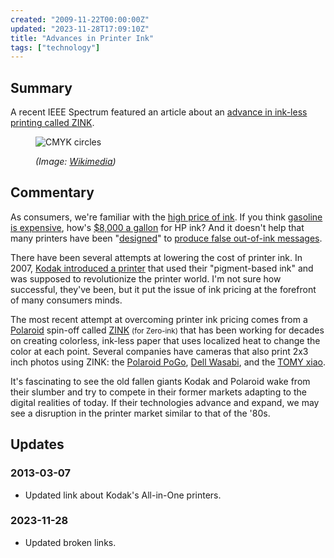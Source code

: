 ```yaml
---
created: "2009-11-22T00:00:00Z"
updated: "2023-11-28T17:09:10Z"
title: "Advances in Printer Ink"
tags: ["technology"]
---
```


## Summary

<div class="entry-summary" markdown="1">

A recent IEEE Spectrum featured an article about an
[advance in ink-less printing called ZINK](http://ieeexplore.ieee.org/xpls/abs_all.jsp?isnumber=5292025&arnumber=5292045&count=21&index=15).

</div>

<figure markdown="1">

![CMYK circles]({{thumbnail}})

<figcaption>
  <address markdown="1">

(Image: [Wikimedia](http://commons.wikimedia.org/wiki/File:CMYK-circles.png))</address>

</figcaption>
</figure><!--more-->

## Commentary

As consumers, we're familiar with the
[high price of ink](https://web.archive.org/web/20091124070724/https://www.pcworld.com/article/112199/why_do_ink_cartridges_cost_so_much.html).
If you think [gasoline is expensive](http://auto.howstuffworks.com/fuel-efficiency/fuel-consumption/gas-price.htm),
how's [$8,000 a gallon](http://www.ebusinessforum.com/index.asp?doc_id=7159&layout=rich_story)
for HP ink? And it doesn't help that many printers have been
"[designed](http://arstechnica.com/hardware/news/2007/06/study-inkjet-printers-are-filthy-lying-thieves.ars)"
to [produce false out-of-ink messages](http://consumerist.com/282784/printers-prompt-for-ink-replacement-before-ink-is-out).

There have been several attempts at lowering the cost of printer ink. In 2007,
[Kodak introduced a printer][nyt-1]
that used their "pigment-based ink" and was supposed to revolutionize the
printer world. I'm not sure how successful, they've been, but it put the issue
of ink pricing at the forefront of many consumers minds.

The most recent attempt at overcoming printer ink pricing comes from a
[Polaroid](http://www.polaroid.com/) spin-off called [ZINK](http://www.zink.com/)
<small>(for Zero-ink)</small> that has been working for decades on creating
colorless, ink-less paper that uses localized heat to change the color at each
point. Several companies have cameras that also print 2x3 inch photos using
ZINK: the [Polaroid PoGo], [Dell Wasabi], and the [TOMY xiao].

[Dell Wasabi]: http://www.amazon.com/gp/product/B002LOC3PS
[Polaroid PoGo]: https://www.amazon.com/Polaroid-PoGo-Instant-Mobile-Printer/dp/B001ZSDC1A
[TOMY xiao]: https://web.archive.org/web/20201127152454/https://www.engadget.com/2008-11-06-tomy-xiao-digital-camera-has-built-in-zink-printer-the-spirit-o.html

It's fascinating to see the old fallen giants Kodak and Polaroid wake from their
slumber and try to compete in their former markets adapting to the digital
realities of today. If their technologies advance and expand, we may see a
disruption in the printer market similar to that of the '80s.

## Updates

### <span class="rel-date" title="2013-03-07T17:12:00-05:00">2013-03-07</span>

- Updated link about Kodak's All-in-One printers.

[nyt-1]: http://www.nytimes.com/2007/05/17/technology/17pogue.html?_r=0&ei=5090&en=0d0fc2e6a84ceb30&ex=1337054400&partner=rssuserland&emc=rss&pagewanted=all

### <span class="rel-date" title="2023-11-28T17:09:10Z">2023-11-28</span>

- Updated broken links.
